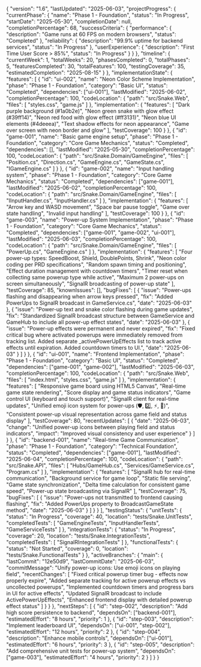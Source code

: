 {
"version": "1.6",
"lastUpdated": "2025-06-03",
"projectProgress": {
"currentPhase": {
"name": "Phase 1 - Foundation",
"status": "In Progress",
"startDate": "2025-05-30",
"completionDate": null,
"completionPercentage": 68,
"successCriteria": {
"performance": {
"description": "Game runs at 60 FPS on modern browsers",
"status": "Completed"
},
"reliability": {
"description": "99.9% uptime for backend services",
"status": "In Progress"
},
"userExperience": {
"description": "First Time User Score > 85%",
"status": "In Progress"
}
}
},
"timeline": {
"currentWeek": 1,
"totalWeeks": 20,
"phasesCompleted": 0,
"totalPhases": 5,
"featuresCompleted": 30,
"totalFeatures": 100,
"testingCoverage": 35,
"estimatedCompletion": "2025-08-15"
}
},
"implementationState": {
"features": [
{
"id": "ui-002",
"name": "Neon Color Scheme Implementation",
"phase": "Phase 1 - Foundation",
"category": "Basic UI",
"status": "Completed",
"dependencies": ["ui-001"],
"lastModified": "2025-06-02",
"completionPercentage": 100,
"codeLocation": {
"path": "src/Snake.Web",
"files": [
"styles.css",
"game.js"
]
},
"implementation": {
"features": [
"Dark purple background (#1a0b2e)",
"Neon green snake with glow effect (#39ff14)",
"Neon red food with glow effect (#ff3131)",
"Neon blue UI elements (#4deeea)",
"Text shadow effects for neon appearance",
"Game over screen with neon border and glow"
],
"testCoverage": 100
}
},
{
"id": "game-001",
"name": "Basic game engine setup",
"phase": "Phase 1 - Foundation",
"category": "Core Game Mechanics",
"status": "Completed",
"dependencies": [],
"lastModified": "2025-05-30",
"completionPercentage": 100,
"codeLocation": {
"path": "src/Snake.Domain/GameEngine",
"files": [
"Position.cs",
"Direction.cs",
"GameEngine.cs",
"GameState.cs",
"IGameEngine.cs"
]
}
},
{
"id": "game-002",
"name": "Input handling system",
"phase": "Phase 1 - Foundation",
"category": "Core Game Mechanics",
"status": "Completed",
"dependencies": ["game-001"],
"lastModified": "2025-06-02",
"completionPercentage": 100,
"codeLocation": {
"path": "src/Snake.Domain/GameEngine",
"files": [
"IInputHandler.cs",
"InputHandler.cs"
]
},
"implementation": {
"features": [
"Arrow key and WASD movement",
"Space bar pause toggle",
"Game over state handling",
"Invalid input handling"
],
"testCoverage": 100
}
},
{
"id": "game-003",
"name": "Power-up System Implementation",
"phase": "Phase 1 - Foundation",
"category": "Core Game Mechanics",
"status": "Completed",
"dependencies": ["game-001", "game-002", "ui-001"],
"lastModified": "2025-06-03",
"completionPercentage": 100,
"codeLocation": {
"path": "src/Snake.Domain/GameEngine",
"files": [
"PowerUp.cs",
"GameEngine.cs"
]
},
"implementation": { "features": [
"Four power-up types: SpeedBoost, Shield, DoublePoints, Shrink",
"Neon color coding per PRD specifications",
"Random spawn timing and positioning",
"Effect duration management with countdown timers",
"Timer reset when collecting same powerup type while active",
"Maximum 2 power-ups on screen simultaneously",
"SignalR broadcasting of power-up state"
],
"testCoverage": 85,
"knownIssues": [], "bugFixes": [
{
"issue": "Power-ups flashing and disappearing when arrow keys pressed",
"fix": "Added PowerUps to SignalR broadcast in GameService.cs",
"date": "2025-06-03"
},
{
"issue": "Power-up text and snake color flashing during game updates",
"fix": "Standardized SignalR broadcast structure between GameService and GameHub to include all power-up effect states",
"date": "2025-06-03"
},
{
"issue": "Power-up effects were permanent and never expired",
"fix": "Fixed critical bug where activated powerups were immediately removed from tracking list. Added separate _activePowerUpEffects list to track active effects until expiration. Added countdown timers to UI.",
"date": "2025-06-03"
}
]
}
},
{
"id": "ui-001",
"name": "Frontend Implementation",
"phase": "Phase 1 - Foundation",
"category": "Basic UI",
"status": "Completed",
"dependencies": ["game-001", "game-002"],
"lastModified": "2025-06-03",
"completionPercentage": 100,
"codeLocation": {
"path": "src/Snake.Web",
"files": [
"index.html",
"styles.css",
"game.js"
]
},
"implementation": {
"features": [
"Responsive game board using HTML5 Canvas",
"Real-time game state rendering",
"Score display and game status indicators",
"Game control UI (keyboard and touch support)",
"SignalR client for real-time updates",
"Unified emoji icon system for power-ups (🛡️, 2️⃣, ⚡, 🌿)",
"Consistent power-up visual representation across game field and status display"
],
"testCoverage": 80,
"recentUpdates": [
{
"date": "2025-06-03",
"change": "Unified power-up icons between playing field and status indicators",
"impact": "Improved visual consistency and user experience"
}
]
}
},
{
"id": "backend-001",
"name": "Real-time Game Communication",
"phase": "Phase 1 - Foundation",
"category": "Technical Foundation",
"status": "Completed",
"dependencies": ["game-001"],
"lastModified": "2025-06-04",
"completionPercentage": 100,
"codeLocation": {
"path": "src/Snake.API",
"files": [
"Hubs/GameHub.cs",
"Services/GameService.cs",
"Program.cs"
]
},
"implementation": {
"features": [
"SignalR hub for real-time communication",
"Background service for game loop",
"Static file serving",
"Game state synchronization",
"Delta time calculation for consistent game speed",
"Power-up state broadcasting via SignalR"
],
"testCoverage": 75,
"bugFixes": [
{
"issue": "Power-ups not transmitted to frontend causing flashing",
"fix": "Added PowerUps property to BroadcastGameState method",
"date": "2025-06-03"
}
]
}
}
],
"testingStatus": {
"unitTests": {
"status": "In Progress",
"coverage": 40,
"location": "tests/Snake.UnitTests",
"completedTests": [
"GameEngineTests",
"InputHandlerTests",
"GameServiceTests"
]
},
"integrationTests": {
"status": "In Progress",
"coverage": 20,
"location": "tests/Snake.IntegrationTests",
"completedTests": [
"SignalRIntegrationTests"
]
},
"functionalTests": {
"status": "Not Started",
"coverage": 0,
"location": "tests/Snake.FunctionalTests"
}
},
"activeBranches": {
"main": {
"lastCommit": "12e50d9",
"lastCommitDate": "2025-06-03",
"commitMessage": "Unify power-up icons: Use emoji icons on playing field", "recentChanges": [
"Fixed critical powerup timer bug - effects now properly expire",
"Added separate tracking for active powerup effects vs uncollected powerups",
"Implemented countdown timers and progress bars in UI for active effects",
"Updated SignalR broadcast to include ActivePowerUpEffects",
"Enhanced frontend display with detailed powerup effect status"
]
}
}
},
"nextSteps": [
{
"id": "step-002",
"description": "Add high score persistence to backend",
"dependsOn": ["backend-001"],
"estimatedEffort": "8 hours",
"priority": 1
},
{
"id": "step-003",
"description": "Implement leaderboard UI",
"dependsOn": ["ui-001", "step-002"],
"estimatedEffort": "12 hours",
"priority": 2
},
{
"id": "step-004",
"description": "Enhance mobile controls",
"dependsOn": ["ui-001"],
"estimatedEffort": "6 hours",
"priority": 3
},
{
"id": "step-005",
"description": "Add comprehensive unit tests for power-up system",
"dependsOn": ["game-003"],
"estimatedEffort": "4 hours",
"priority": 2
}
]
}
}

